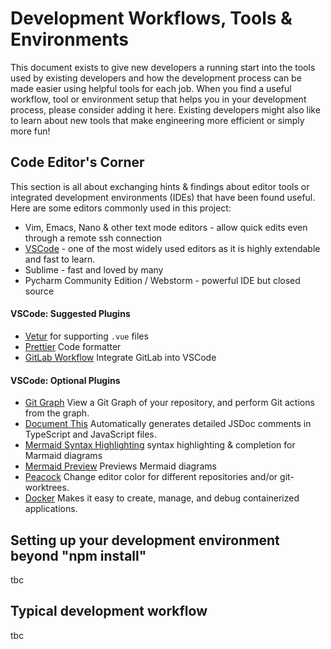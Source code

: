 # Development Workflows, Tools & Environments

This document exists to give new developers a running start into the tools used by existing developers and how the development process can be made easier using helpful tools for each job. When you find a useful workflow, tool or environment setup that helps you in your development process, please consider adding it here. Existing developers might also like to learn about new tools that make engineering more efficient or simply more fun!

## Code Editor's Corner

This section is all about exchanging hints & findings about editor tools or integrated development environments (IDEs) that have been found useful.
Here are some editors commonly used in this project:

- Vim, Emacs, Nano & other text mode editors - allow quick edits even through a remote ssh connection
- [VSCode](https://code.visualstudio.com/) - one of the most widely used editors as it is highly extendable and fast to learn.
- Sublime - fast and loved by many
- Pycharm Community Edition / Webstorm - powerful IDE but closed source

#### VSCode: Suggested Plugins

- [Vetur](https://marketplace.visualstudio.com/items?itemName=octref.vetur) for supporting `.vue` files
- [Prettier](https://marketplace.visualstudio.com/items?itemName=esbenp.prettier-vscode) Code formatter
- [GitLab Workflow](https://marketplace.visualstudio.com/items?itemName=fatihacet.gitlab-workflow) Integrate GitLab into VSCode

#### VSCode: Optional Plugins

- [Git Graph](https://marketplace.visualstudio.com/items?itemName=mhutchie.git-graph) View a Git Graph of your repository, and perform Git actions from the graph.
- [Document This](https://marketplace.visualstudio.com/items?itemName=joelday.docthis) Automatically generates detailed JSDoc comments in TypeScript and JavaScript files.
- [Mermaid Syntax Highlighting](https://marketplace.visualstudio.com/items?itemName=bpruitt-goddard.mermaid-markdown-syntax-highlighting) syntax highlighting & completion for Marmaid diagrams
- [Mermaid Preview](https://marketplace.visualstudio.com/items?itemName=vstirbu.vscode-mermaid-preview) Previews Mermaid diagrams
- [Peacock](https://marketplace.visualstudio.com/items?itemName=johnpapa.vscode-peacock) Change editor color for different repositories and/or git-worktrees.
- [Docker](https://marketplace.visualstudio.com/items?itemName=ms-azuretools.vscode-docker) Makes it easy to create, manage, and debug containerized applications.

## Setting up your development environment beyond "npm install"

tbc

## Typical development workflow

tbc
